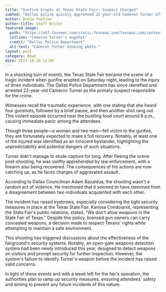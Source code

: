 ```yaml
---
title: "Gunfire Erupts at Texas State Fair: Suspect Charged"
subhed: "Dallas police quickly apprehend 22-year-old Cameron Turner after a shooting incident injures three at the fairgrounds."
author: Donna Teetree
author-title: Staff Writer
featured-image: 
  path: "https://a57.foxnews.com/static.foxnews.com/foxnews.com/content/uploads/2023/10/720/405/Cameron-Turner-Mugshot.jpg?ve=1&tl=1"
  cutline: "Cameron Turner's mugshot"
  credit: "Dallas Police Department"
  alt-text: "Cameron Turner booking photo."
layout: post
category: News
date: 2023-10-16 12:05
---
```


In a shocking turn of events, the Texas State Fair became the scene of a tragic incident when gunfire erupted on Saturday night, leading to the injury of three individuals. The Dallas Police Department has since identified and arrested 22-year-old Cameron Turner as the primary suspect responsible for the crime.

Witnesses recall the traumatic experience, with one stating that she heard four gunshots, followed by a brief pause, and then another shot rang out. This violent episode occurred near the bustling food court around 8 p.m., causing immediate panic among the attendees.

Though three people—a woman and two men—fell victim to the gunfire, they are fortunately expected to make a full recovery. Notably, at least one of the injured was identified as an innocent bystander, highlighting the unpredictability and potential dangers of such situations.

Turner didn't manage to elude capture for long. After fleeing the scene post-shooting, he was swiftly apprehended by law enforcement, with a firearm also being recovered. The consequences of his actions are now catching up, as he faces charges of aggravated assault.

According to Dallas Councilman Adam Bazaldua, the shooting wasn't a random act of violence. He mentioned that it seemed to have stemmed from a disagreement between two individuals acquainted with each other.

The incident has raised eyebrows, especially considering the tight security measures in place at the Texas State Fair. Karissa Condoianis, representing the State Fair's public relations, stated, "We don’t allow weapons in the State Fair of Texas." Despite this policy, licensed gun owners can carry concealed weapons, a decision made to respect Texans' rights while attempting to maintain a safe environment.

This shooting has triggered discussions about the effectiveness of the fairground's security systems. Notably, an open-gate weapons detection system had been newly introduced this year, designed to detect weapons on visitors and prompt security for further inspection. However, the system's failure to identify Turner's weapon before the incident has raised valid concerns.

In light of these events and with a week left for the fair's operation, the authorities plan to ramp up security measures, ensuring attendees' safety and aiming to prevent any future incidents of this nature.